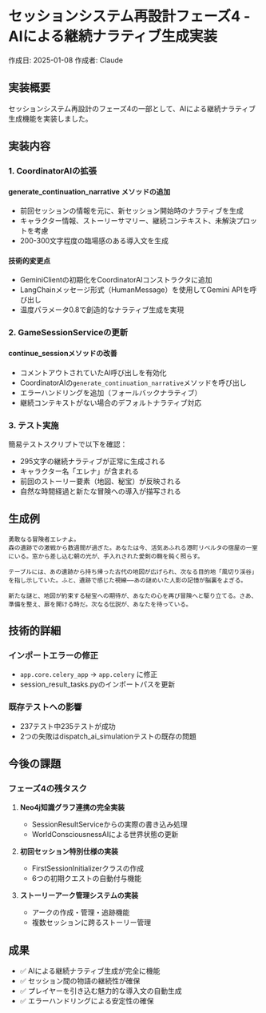 # セッションシステム再設計フェーズ4 - AIによる継続ナラティブ生成実装

作成日: 2025-01-08
作成者: Claude

## 実装概要

セッションシステム再設計のフェーズ4の一部として、AIによる継続ナラティブ生成機能を実装しました。

## 実装内容

### 1. CoordinatorAIの拡張

#### generate_continuation_narrative メソッドの追加
- 前回セッションの情報を元に、新セッション開始時のナラティブを生成
- キャラクター情報、ストーリーサマリー、継続コンテキスト、未解決プロットを考慮
- 200-300文字程度の臨場感のある導入文を生成

#### 技術的変更点
- GeminiClientの初期化をCoordinatorAIコンストラクタに追加
- LangChainメッセージ形式（HumanMessage）を使用してGemini APIを呼び出し
- 温度パラメータ0.8で創造的なナラティブ生成を実現

### 2. GameSessionServiceの更新

#### continue_sessionメソッドの改善
- コメントアウトされていたAI呼び出しを有効化
- CoordinatorAIの`generate_continuation_narrative`メソッドを呼び出し
- エラーハンドリングを追加（フォールバックナラティブ）
- 継続コンテキストがない場合のデフォルトナラティブ対応

### 3. テスト実施

簡易テストスクリプトで以下を確認：
- 295文字の継続ナラティブが正常に生成される
- キャラクター名「エレナ」が含まれる
- 前回のストーリー要素（地図、秘宝）が反映される
- 自然な時間経過と新たな冒険への導入が描写される

## 生成例

```
勇敢なる冒険者エレナよ。
森の遺跡での激戦から数週間が過ぎた。あなたは今、活気あふれる港町リベルタの宿屋の一室にいる。窓から差し込む朝の光が、手入れされた愛剣の鞘を鈍く照らす。

テーブルには、あの遺跡から持ち帰った古代の地図が広げられ、次なる目的地「風切り渓谷」を指し示していた。ふと、遺跡で感じた視線――あの謎めいた人影の記憶が脳裏をよぎる。

新たな謎と、地図が約束する秘宝への期待が、あなたの心を再び冒険へと駆り立てる。さあ、準備を整え、扉を開ける時だ。次なる伝説が、あなたを待っている。
```

## 技術的詳細

### インポートエラーの修正
- `app.core.celery_app` → `app.celery` に修正
- session_result_tasks.pyのインポートパスを更新

### 既存テストへの影響
- 237テスト中235テストが成功
- 2つの失敗はdispatch_ai_simulationテストの既存の問題

## 今後の課題

### フェーズ4の残タスク
1. **Neo4j知識グラフ連携の完全実装**
   - SessionResultServiceからの実際の書き込み処理
   - WorldConsciousnessAIによる世界状態の更新

2. **初回セッション特別仕様の実装**
   - FirstSessionInitializerクラスの作成
   - 6つの初期クエストの自動付与機能

3. **ストーリーアーク管理システムの実装**
   - アークの作成・管理・追跡機能
   - 複数セッションに跨るストーリー管理

## 成果

- ✅ AIによる継続ナラティブ生成が完全に機能
- ✅ セッション間の物語の継続性が確保
- ✅ プレイヤーを引き込む魅力的な導入文の自動生成
- ✅ エラーハンドリングによる安定性の確保